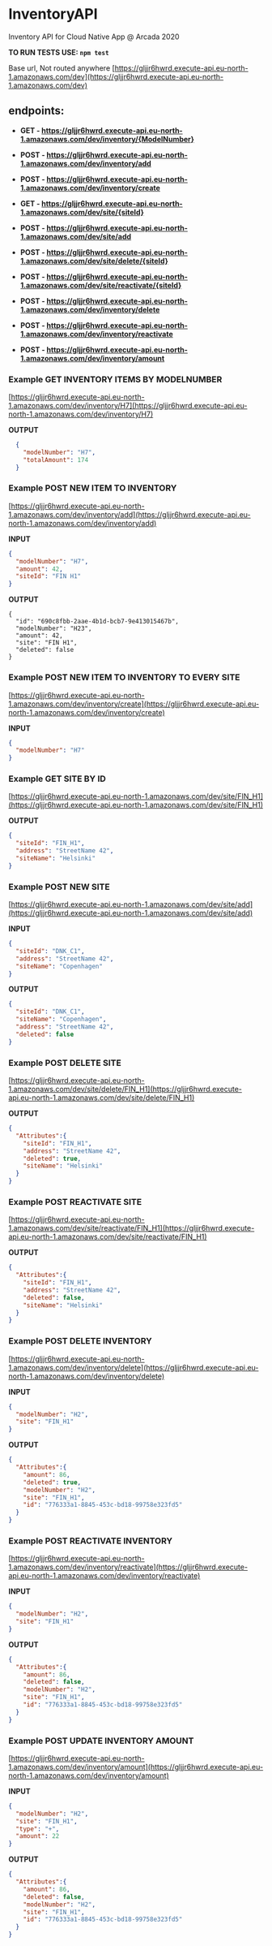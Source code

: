 # InventoryAPI
Inventory API for Cloud Native App @ Arcada 2020

**TO RUN TESTS USE: ```npm test```**

Base url, Not routed anywhere
[https://gljjr6hwrd.execute-api.eu-north-1.amazonaws.com/dev](https://gljjr6hwrd.execute-api.eu-north-1.amazonaws.com/dev)

## endpoints:
*  **GET - https://gljjr6hwrd.execute-api.eu-north-1.amazonaws.com/dev/inventory/{ModelNumber}**

* **POST - https://gljjr6hwrd.execute-api.eu-north-1.amazonaws.com/dev/inventory/add**

*  **POST - https://gljjr6hwrd.execute-api.eu-north-1.amazonaws.com/dev/inventory/create**

*  **GET - https://gljjr6hwrd.execute-api.eu-north-1.amazonaws.com/dev/site/{siteId}**

*  **POST - https://gljjr6hwrd.execute-api.eu-north-1.amazonaws.com/dev/site/add**

*  **POST -  https://gljjr6hwrd.execute-api.eu-north-1.amazonaws.com/dev/site/delete/{siteId}**

*  **POST - https://gljjr6hwrd.execute-api.eu-north-1.amazonaws.com/dev/site/reactivate/{siteId}**

*  **POST - https://gljjr6hwrd.execute-api.eu-north-1.amazonaws.com/dev/inventory/delete**

*  **POST - https://gljjr6hwrd.execute-api.eu-north-1.amazonaws.com/dev/inventory/reactivate**

*  **POST - https://gljjr6hwrd.execute-api.eu-north-1.amazonaws.com/dev/inventory/amount**




### Example GET INVENTORY ITEMS BY MODELNUMBER
[https://gljjr6hwrd.execute-api.eu-north-1.amazonaws.com/dev/inventory/H7](https://gljjr6hwrd.execute-api.eu-north-1.amazonaws.com/dev/inventory/H7)

**OUTPUT**
```json
  {
    "modelNumber": "H7",
    "totalAmount": 174
  }
```

### Example POST NEW ITEM TO INVENTORY
[https://gljjr6hwrd.execute-api.eu-north-1.amazonaws.com/dev/inventory/add](https://gljjr6hwrd.execute-api.eu-north-1.amazonaws.com/dev/inventory/add)

**INPUT**
```json
{
  "modelNumber": "H7", 
  "amount": 42,
  "siteId": "FIN H1"
}
```

**OUTPUT**
```
{
  "id": "690c8fbb-2aae-4b1d-bcb7-9e413015467b",
  "modelNumber": "H23",
  "amount": 42,
  "site": "FIN H1",
  "deleted": false
}
```

### Example POST NEW ITEM TO INVENTORY TO EVERY SITE
[https://gljjr6hwrd.execute-api.eu-north-1.amazonaws.com/dev/inventory/create](https://gljjr6hwrd.execute-api.eu-north-1.amazonaws.com/dev/inventory/create)

**INPUT**
```json
{
  "modelNumber": "H7"
}
```

### Example GET SITE BY ID
[https://gljjr6hwrd.execute-api.eu-north-1.amazonaws.com/dev/site/FIN_H1](https://gljjr6hwrd.execute-api.eu-north-1.amazonaws.com/dev/site/FIN_H1)

**OUTPUT**
```json
{
  "siteId": "FIN_H1",
  "address": "StreetName 42",
  "siteName": "Helsinki"
}
```


### Example POST NEW SITE

[https://gljjr6hwrd.execute-api.eu-north-1.amazonaws.com/dev/site/add](https://gljjr6hwrd.execute-api.eu-north-1.amazonaws.com/dev/site/add)

**INPUT**
```json
{
  "siteId": "DNK_C1",
  "address": "StreetName 42",
  "siteName": "Copenhagen"
}
```

**OUTPUT**
```json
{
  "siteId": "DNK_C1",
  "siteName": "Copenhagen",
  "address": "StreetName 42",
  "deleted": false
}
```

### Example POST DELETE SITE
[https://gljjr6hwrd.execute-api.eu-north-1.amazonaws.com/dev/site/delete/FIN_H1](https://gljjr6hwrd.execute-api.eu-north-1.amazonaws.com/dev/site/delete/FIN_H1)

**OUTPUT**
```json
{
  "Attributes":{
    "siteId": "FIN_H1",
    "address": "StreetName 42",
    "deleted": true,
    "siteName": "Helsinki"
  }
}
```

### Example POST REACTIVATE SITE
[https://gljjr6hwrd.execute-api.eu-north-1.amazonaws.com/dev/site/reactivate/FIN_H1](https://gljjr6hwrd.execute-api.eu-north-1.amazonaws.com/dev/site/reactivate/FIN_H1)

**OUTPUT**
```json
{
  "Attributes":{
    "siteId": "FIN_H1",
    "address": "StreetName 42",
    "deleted": false,
    "siteName": "Helsinki"
  }
}
```

### Example POST DELETE INVENTORY
[https://gljjr6hwrd.execute-api.eu-north-1.amazonaws.com/dev/inventory/delete](https://gljjr6hwrd.execute-api.eu-north-1.amazonaws.com/dev/inventory/delete)

**INPUT**
```json
{
  "modelNumber": "H2",
  "site": "FIN_H1"
}
```

**OUTPUT**
```json
{
  "Attributes":{
    "amount": 86,
    "deleted": true,
    "modelNumber": "H2",
    "site": "FIN_H1",
    "id": "776333a1-8845-453c-bd18-99758e323fd5"
  }
}
```

### Example POST REACTIVATE INVENTORY
[https://gljjr6hwrd.execute-api.eu-north-1.amazonaws.com/dev/inventory/reactivate](https://gljjr6hwrd.execute-api.eu-north-1.amazonaws.com/dev/inventory/reactivate)

**INPUT**
```json
{
  "modelNumber": "H2",
  "site": "FIN_H1"
}
```

**OUTPUT**
```json
{
  "Attributes":{
    "amount": 86,
    "deleted": false,
    "modelNumber": "H2",
    "site": "FIN_H1",
    "id": "776333a1-8845-453c-bd18-99758e323fd5"
  }
}
```

### Example POST UPDATE INVENTORY AMOUNT
[https://gljjr6hwrd.execute-api.eu-north-1.amazonaws.com/dev/inventory/amount](https://gljjr6hwrd.execute-api.eu-north-1.amazonaws.com/dev/inventory/amount)

**INPUT**
```json
{
  "modelNumber": "H2",
  "site": "FIN_H1",
  "type": "+",
  "amount": 22
}
```

**OUTPUT**
```json
{
  "Attributes":{
    "amount": 86,
    "deleted": false,
    "modelNumber": "H2",
    "site": "FIN_H1",
    "id": "776333a1-8845-453c-bd18-99758e323fd5"
  }
}
```